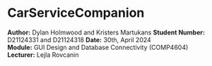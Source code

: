 # CarServiceCompanion

**Author:** Dylan Holmwood and Kristers Martukans
**Student Number:** D21124331 and D21124318 
**Date:** 30th, April 2024  
**Module:** GUI Design and Database Connectivity (COMP4604)  
**Lecturer:** Lejla Rovcanin  

